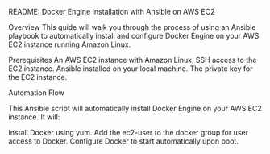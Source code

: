 README: Docker Engine Installation with Ansible on AWS EC2


Overview
This guide will walk you through the process of using an Ansible playbook to automatically install and configure Docker Engine on your AWS EC2 instance running Amazon Linux.

Prerequisites
An AWS EC2 instance with Amazon Linux.
SSH access to the EC2 instance.
Ansible installed on your local machine.
The private key for the EC2 instance.


Automation Flow

This Ansible script will automatically install Docker Engine on your AWS EC2 instance. It will:

Install Docker using yum.
Add the ec2-user to the docker group for user access to Docker.
Configure Docker to start automatically upon boot.

